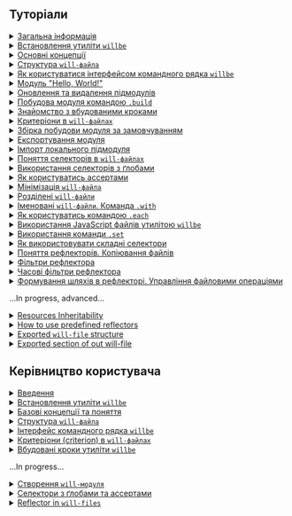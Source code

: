 ## <a name="tutorials"></a> Туторіали

<details>
  <summary><a href="./Tutorials/Abstract.md">Загальна інформація</a></summary>
  Загальна інформація. Чим утиліта <code>willbe</code> є і чим вона не являється
</details>
<details>
  <summary><a href="./Tutorials/WillbeInstalation.md">Встановлення утиліти <code>willbe</code></a></summary>
  Процес встановлення утиліти <code>willbe</code>
</details>
<details>
  <summary><a href="./Concepts.md">Основні концепції</a></summary>
  Основні концепції. Допомагає побачити загальну картину
</details>
<details>
  <summary><a href="./Tutorials/CompositionOfWillFile.md">Структура <code>will-файла</code></a></summary>
  В туторіалі описано структуру секцій та ресурсів <code>will-файлу</code>
</details>
<details>
  <summary><a href="./Tutorials/HowToUseCommandLineInterfaceOfWill.md">Як користуватися інтерфейсом командного рядка <code>willbe</code></a></summary>
  Як користуватись командним рядком <code>willbe</code>, застосування команд <code>.help</code> та <code>.list</code>
</details>
<details>
  <summary><a href="./Tutorials/FirstWillFile.md">Модуль "Hello, World!"</a></summary>
  Створення модуля "Hello, World!" з утилітою <code>willbe</code>. Завантаження віддаленого підмодуля
</details>
<details>
  <summary><a href="./Tutorials/SubmodulesAdministration.md">Оновлення та видалення підмодулів</a></summary>
  Продовжено опис віддалених підмодулів, розглянуто команди оновлення та видалення
</details>
<details>
  <summary><a href="./Tutorials/ModuleCreationByBuild.md">Побудова модуля командою <code>.build</code></a></summary>
  Туторіал описує запуск окремих збірок побудови модуля в <code>will-файлі</code>
</details>
<details>
  <summary><a href="./Tutorials/PredefinedSteps.md">Знайомство з вбудованими кроками</a></summary>
  В туторіалі пояснюється як користуватись вбудованими кроками для роботи з віддаленими підмодулями
</details>
<details>
  <summary><a href="./Tutorials/CriterionsInWillFile.md">Критеріони в <code>will-файлах</code></a></summary>
  Як використовуються критеріони в <code>will-файлі</code>
</details>
<details>
  <summary><a href="./Tutorials/DefaultCriterionInWillFile.md">Збірка побудови модуля за замовчуванням</a></summary>
  Як побудувати збірку, що запускається без указання аргумента команди <code>.build</code>
</details>
<details>
  <summary><a href="./Tutorials/ExportedWillFile.md">Експортування модуля</a></summary>
  В туторіалі описана процедура експортування <code>will-модуля</code> для використання його (модуля), іншим модулем
</details>
<details>
  <summary><a href="./Tutorials/LocalSubmodulesImporting.md">Імпорт локального підмодуля</a></summary>
  В туторіалі показано як додати локальний підмодуль
</details>
<details>
  <summary><a href="./Tutorials/SelectorsTermInWillFile.md">Поняття селекторів в <code>will-файлах</code></a></summary>
  В туторіалі пояснюється поняття селекторів та як вони використовуються 
</details>
<details>
  <summary><a href="./Tutorials/HowToUseSelectorsWithGlob.md">Використання селекторів з ґлобами</a></summary>
  Як користуватись селекторами з ґлобами
</details>
<details>
  <summary><a href="./Tutorials/HowToUseAsserts.md">Як користуватись ассертами</a></summary>
  В туторіалі пояснюється як ассерти допомогають зменшити кількість помилок в <code>will-файлі</code>
</details>
<details>
  <summary><a href="./Tutorials/MinimizationOfWillFile.md">Мінімізація <code>will-файла</code></a></summary>
  В туторіалі показано як мінімізувати об'єм `will-файла` та властивості скороченої форми запису критеріонів 
</details>
<details>
  <summary><a href="./Tutorials/SplitWillFile.md">Розділені <code>will-файли</code></a></summary>
  В туторіалі розглядається створення розділених <code>will-файлів</code>
</details>
<details>
    <summary><a href="./Tutorials/NamedWillFile.md">Іменовані <code>will-файли</code>. Команда <code>.with</code></a></summary>
  Дається поняття іменованих <code>will-файлів</code> та показано як користуватись командою <code>.with</code>
</details>
<details>
  <summary><a href="./Tutorials/UsingEachCommand.md">Як користуватись командою <code>.each</code></a></summary>
  В туторіалі пояснюється як використовується команда <code>.each</code>
</details>
<details>
  <summary><a href="./Tutorials/UsingOfJSInWillbe.md">Використання JavaScript файлів утилітою <code>willbe</code></a></summary>
  В туторіалі показано як запускати JavaScript-файли в утиліті <code>willbe</code>
</details>
<details>
  <summary><a href="./Tutorials/UsingSetCommand.md">Використання команди <code>.set</code></a></summary>
  Як корстуватись командою <code>.set</code>
</details>
<details>
  <summary><a href="./Tutorials/HowToUseComplexSelector.md">Як використовувати складні селектори</a></summary>
  В туторіалі пояснюється як будуються складні селектори
</details>
<details>
  <summary><a href="./Tutorials/ReflectorUsing.md">Поняття рефлекторів. Копіювання файлів</a></summary>
  В туторіалі описуються копіювання файлів рефлектором, пояснюється як користуватись полем <code>recursive</code>
</details>
<details>
  <summary><a href="./Tutorials/ReflectorFilters.md">Фільтри рефлектора</a></summary>
  В туторіалі дається поняття простих фільтрів і масок рефлектора
</details>
<details>
  <summary><a href="./Tutorials/ReflectorTimeFilters.md">Часові фільтри рефлектора</a></summary>
  В туторіалі показано як користуватись фільтрами відбору файлів по часу
</details>
<details>
  <summary><a href="./Tutorials/ReflectorFSControl.md">Формування шляхів в рефлекторі. Управління файловими операціями</a></summary>
  В туторіалі показано як формуються шляхи рефлекторів та як управляти кількістю файлових операцій
</details>

<p>
...In progress, advanced...
<details>
  <summary><a href="./Tutorials/ResourceInheritability.md">Resources Inheritability</a></summary>
  В туторіалі показано як використовувати наслідування ресурсами <code>will-файла</code>
</details>
<details>
  <summary><a href="./Tutorials/PredefinedReflectorsUsing.md">How to use predefined reflectors</a></summary>
  В туторіалі показано як використовувати вбудовані рефлектори утиліти <code>willbe</code>
</details>
<details>
  <summary><a href="./Tutorials/ExportedFileStructure.md">Exported <code>will-file</code> structure</a></summary>
  В туторіалі показано особливості структури експортованого `*.out.will.`-файла та окремих ресурсів.
  Kos: Що?..
</details>
<details>
  <summary><a href="./Tutorials/ExportedSectionOfWillFile.md">Exported section of out will-file</a></summary>
  В цьому туторіалі розглядається секція <code>exported</code>
</details>


## <a name="manuals"></a> Керівництво користувача

<details>
  <summary><a href="Introduction.md">Введення</a></summary>
  Загальна інформація про утиліту <code>willbe</code>
</details>
<details>
  <summary><a href="./Manuals/WillbeInstalation.md">Встановлення утиліти <code>willbe</code></a></summary>
  Показано процес встановлення утиліти <code>willbe</code> на операційні системи Windows та Linux-дистрибутиви
</details>
<details>
  <summary><a href="./Manuals/Concepts.urk.md">Базові концепції та поняття</a></summary>
  В туторіалі описуються основні концепції та поняття для роботи з утилітою <code>willbe</code>
</details>
<details>
  <summary><a href="./Manuals/WillFileStructure.md">Структура <code>will-файла</code></a></summary>
  Описується структура секцій <code>will-файлу</code> та приведено приклади їх застосування
</details>
<details>
  <summary><a href="./Manuals/CommandLineInterfaceOfWill.md">Інтерфейс командного рядка <code>willbe</code></a></summary>
  Описані команди утиліти <code>willbe</code> та їх синтаксис
</details>
<details>
  <summary><a href="./Manuals/WillFileCriterions.urk.md">Критеріони (criterion) в <code>will-файлах</code></a></summary>
  В керівництві користувача визначено поняття критеріонів та приведено приклади їх використання при створенні модулів
</details>
<details>
  <summary><a href="./Manuals/WillFilePredefinedSteps.md">Вбудовані кроки утиліти <code>willbe</code></a></summary>
  Керівництво користувача по вбудованим крокам для побудови модуля
</details>

<p>
...In progress...
<details>
  <summary><a href="./Manuals/WillFileCreation.md">Створення <code>will-модуля</code></a></summary>
  В керівництві описано створення <code>will-файла</code> та побудова модулів різного призначення
  <a href="./Manuals/WillFileCreation.md#start">Початок роботи</a>
  <a href="./Manuals/WillFileCreation.md#basic-configuration">Базова конфігурація</a>
  <a href="./Manuals/WillFileCreation.md#submodules-importing">Робота з підмодулями</a>
  <a href="./Manuals/WillFileCreation.md#step-and-build">Використання секцій `step` i `build` при створенні модуля</a>
  <a href="./Manuals/WillFileCreation.md#module-export">Експорт модуля</a>
  <a href="./Manuals/WillFileCreation.md#named-module">Іменований підмодуль</a>
</details>
<details>
  <summary><a href="./Manuals/WillFileSelectors.md">Cелектори з ґлобами та ассертами</a></summary>
  В керівництві користувача дається інформація про використання селекторів для побудови модуля
</details>
<details>
  <summary><a href="./Manuals/WillFileReflectors.md">Reflector in <code>will-files</code></a></summary>
  В керівництві користувача описуються рефлектори - призначення, особливості побудови, використання
</details>
